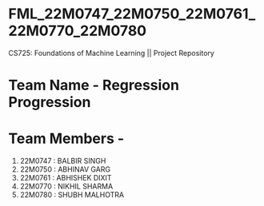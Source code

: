 # FML_22M0747_22M0750_22M0761_22M0770_22M0780
CS725: Foundations of Machine Learning || Project Repository

# Team Name - Regression Progression
# Team Members -
1. 22M0747 : BALBIR SINGH
2. 22M0750 : ABHINAV GARG
3. 22M0761 : ABHISHEK DIXIT
4. 22M0770 : NIKHIL SHARMA
5. 22M0780 : SHUBH MALHOTRA
